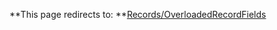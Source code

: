 **This page redirects to: **[Records/OverloadedRecordFields](/trac/ghc/wiki/Records/OverloadedRecordFields)